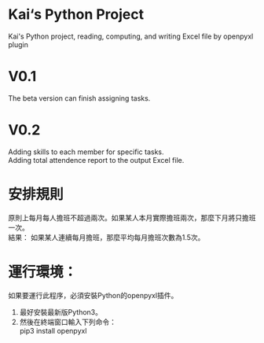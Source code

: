 # Kai‘s Python Project
 Kai's Python project, reading, computing, and writing Excel file by openpyxl plugin
 
# V0.1
 The beta version can finish assigning tasks.

# V0.2
 Adding skills to each member for specific tasks.  
 Adding total attendence report to the output Excel file.

# 安排規則
  原則上每月每人擔班不超過兩次。如果某人本月實際擔班兩次，那麼下月將只擔班一次。  
  結果： 如果某人連續每月擔班，那麼平均每月擔班次數為1.5次。  

# 運行環境：
如果要運行此程序，必須安裝Python的openpyxl插件。
1. 最好安裝最新版Python3。
2. 然後在終端窗口輸入下列命令：  
   pip3 install openpyxl  
